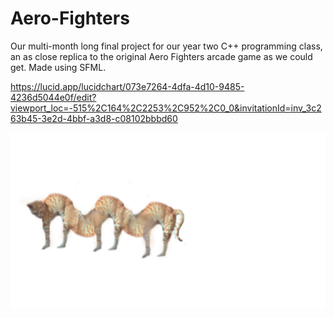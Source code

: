 # Aero-Fighters
Our multi-month long final project for our year two C++ programming class, 
an as close replica to the original Aero Fighters arcade game as we could get.
Made using SFML.

https://lucid.app/lucidchart/073e7264-4dfa-4d10-9485-4236d5044e0f/edit?viewport_loc=-515%2C164%2C2253%2C952%2C0_0&invitationId=inv_3c263b45-3e2d-4bbf-a3d8-c08102bbbd60

![inchcat](inchcat.png)
